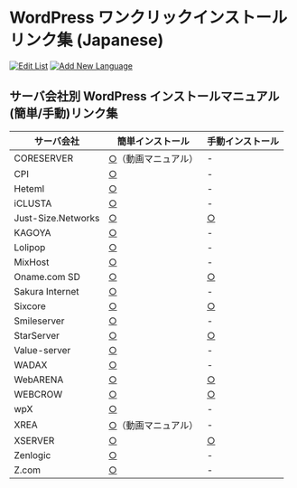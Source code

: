 # WordPress ワンクリックインストール リンク集 (Japanese)

[![Edit List](https://img.shields.io/badge/Edit_List--green.svg?style=social)](https://github.com/wp-hosting-japan/docs/edit/master/install-tutorials.md) [![Add New Language](https://img.shields.io/badge/Add_New_Language--green.svg?style=social)](https://github.com/wp-hosting-japan/docs/new/master)

## サーバ会社別 WordPress インストールマニュアル (簡単/手動)リンク集

|  サーバ会社  |  簡単インストール  |  手動インストール  |
| ---- | ---- | ---- |
| CORESERVER | [○](https://www.youtube.com/watch?v=DLW4nQX9a-o)（動画マニュアル） | - |
| CPI | [○](http://acesr.document.secure.ne.jp/library/cms/wordpress/) | - |
| Heteml | [○](https://heteml.jp/support/manual/wordpress/) | - |
| iCLUSTA | [○](https://help.gmocloud.com/app/answers/detail/a_id/2889/kw/wordpress/p/7) | - |
| Just-Size.Networks | [○](https://www.just-size.net/service/option_jsnstartup.php) | [○](https://www.just-size.net/support/manual_cms_wp.php) |
| KAGOYA | [○](https://support.kagoya.jp/kir/manual/wordpress/index.html) | - |
| Lolipop | [○](https://lolipop.jp/manual/user/applications-wordpress/) | - |
| MixHost | [○](https://help.mixhost.jp/hc/ja/articles/115003740752-%E7%B0%A1%E5%8D%98%E3%82%A2%E3%83%97%E3%83%AA%E3%82%A4%E3%83%B3%E3%82%B9%E3%83%88%E3%83%BC%E3%83%AB%E3%81%A7WordPress%E3%82%92%E3%82%A4%E3%83%B3%E3%82%B9%E3%83%88%E3%83%BC%E3%83%AB%E3%81%99%E3%82%8B%E6%96%B9%E6%B3%95) | - |
| Oname.com SD | [○](http://guide.onamae-server.com/sd/4_18_50_124/?_ga=2.69101841.100699265.1555817398-2102851341.1548662103) | [○](http://guide.onamae-server.com/sd/3_9_12_14_2/?_ga=2.69101841.100699265.1555817398-2102851341.1548662103) |
| Sakura Internet | [○](https://help.sakura.ad.jp/hc/ja/articles/206054702--%E3%82%AF%E3%82%A4%E3%83%83%E3%82%AF%E3%82%A4%E3%83%B3%E3%82%B9%E3%83%88%E3%83%BC%E3%83%AB-WordPress-%E3%83%96%E3%83%AD%E3%82%B0-%E3%81%AE%E3%82%A4%E3%83%B3%E3%82%B9%E3%83%88%E3%83%BC%E3%83%AB) | - |
| Sixcore | [○](https://www.sixcore.ne.jp/dedicated/man/install_auto_word.php) | [○](https://www.sixcore.ne.jp/dedicated/man/install_word.php) |
| Smileserver | [○](http://support.smileserver.ne.jp/ver4/31wp/wp01.html) | - |
| StarServer | [○](https://www.star.ne.jp/manual/install_auto_wp_1.php) | [○](https://www.star.ne.jp/manual/install_wp_2.php) |
| Value-server | [○](https://www.value-server.com/startup/wp.html) | - |
| WADAX | [○](https://www.wadax.ne.jp/support/manual/shared/wp-shared02.html) | - |
| WebARENA | [○](https://web.arena.ne.jp/support/suitex/manual_mp/application/wordpress/install_auto.html) | [○](https://web.arena.ne.jp/support/suitex/manual_mp/application/wordpress/install_self.html) |
| WEBCROW | [○](https://www.webcrow.jp/support/man/autoinstall_manual_wp.php) | [○](https://www.webcrow.jp/support/man/install_manual_wp.php) |
| wpX | [○](https://www.wpx.ne.jp/cloud/manual/wordpress_install.php) | - |
| XREA | [○](https://www.youtube.com/watch?v=j7Pl-x0z-lg)（動画マニュアル） | - |
| XSERVER | [○](https://www.xserver.ne.jp/manual/man_install_auto_word.php) | [○](https://www.xserver.ne.jp/manual/man_install_word.php) |
| Zenlogic | [○](https://zenlogic.jp/support/manual/install/app-wp.html) | - |
| Z.com | [○](https://hosting.z.com/jp/support/wp/server-initial-setting/) | - |
